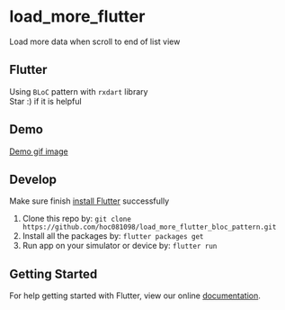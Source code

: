 # load_more_flutter

Load more data when scroll to end of list view

## Flutter

Using `BLoC` pattern with `rxdart` library <br/>
Star :) if it is helpful

## Demo

[Demo gif image](https://i.ibb.co/Cztm9Y4/ezgif-com-video-to-gif.gif)

## Develop

Make sure finish [install Flutter](https://flutter.io/get-started/install/) successfully

1. Clone this repo by: `git clone https://github.com/hoc081098/load_more_flutter_bloc_pattern.git`
2. Install all the packages by: `flutter packages get`
3. Run app on your simulator or device by: `flutter run`

## Getting Started

For help getting started with Flutter, view our online
[documentation](https://flutter.io/).

